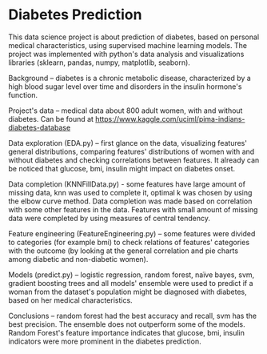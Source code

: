 # Diabetes Prediction
This data science project is about prediction of diabetes, based on personal medical characteristics, using supervised machine learning models. The project was implemented with python's data analysis and visualizations libraries (sklearn, pandas, numpy, matplotlib, seaborn).

Background – diabetes is a chronic metabolic disease, characterized by a high blood sugar level over time and disorders in the insulin hormone's function.

Project's data – medical data about 800 adult women, with and without diabetes. Can be found at https://www.kaggle.com/uciml/pima-indians-diabetes-database

Data exploration (EDA.py) – first glance on the data, visualizing features' general distributions, comparing features' distributions of women with and without diabetes and checking correlations between features. It already can be noticed that glucose, bmi, insulin might impact on diabetes onset.

Data completion (KNNFillData.py) - some features have large amount of missing data, knn was used to complete it, optimal k was chosen by using the elbow curve method. Data completion was made based on correlation with some other features in the data. Features with small amount of missing data were completed by using measures of central tendency.

Feature engineering (FeatureEngineering.py) – some features were divided to categories (for example bmi) to check relations of features' categories with the outcome (by looking at the general correlation and pie charts among diabetic and non-diabetic women).

Models (predict.py) – logistic regression, random forest, naïve bayes, svm, gradient boosting trees and all models' ensemble were used to predict if a woman from the dataset's population might be diagnosed with diabetes, based on her medical characteristics.

Conclusions – random forest had the best accuracy and recall, svm has the best precision. The ensemble does not outperform some of the models. Random Forest's feature importance indicates that glucose, bmi, insulin indicators were more prominent in the diabetes prediction.

